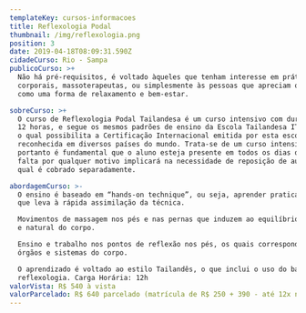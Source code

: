 ```yaml
---
templateKey: cursos-informacoes
title: Reflexologia Podal
thumbnail: /img/reflexologia.png
position: 3
date: 2019-04-18T08:09:31.590Z
cidadeCurso: Rio - Sampa
publicoCurso: >+
  Não há pré-requisitos, é voltado àqueles que tenham interesse em práticas
  corporais, massoterapeutas, ou simplesmente às pessoas que apreciam o toque
  como uma forma de relaxamento e bem-estar.

sobreCurso: >+
  O curso de Reflexologia Podal Tailandesa é um curso intensivo com duração de
  12 horas, e segue os mesmos padrões de ensino da Escola Tailandesa ITM School,
  o qual possibilita a Certificação Internacional emitida por esta escola,
  reconhecida em diversos países do mundo. Trata-se de um curso intensivo,
  portanto é fundamental que o aluno esteja presente em todos os dias de aula. A
  falta por qualquer motivo implicará na necessidade de reposição de aula, o
  qual é cobrado separadamente.

abordagemCurso: >-
  O ensino é baseado em “hands-on technique”, ou seja, aprender praticando, o
  que leva à rápida assimilação da técnica.

  Movimentos de massagem nos pés e nas pernas que induzem ao equilíbrio saudável
  e natural do corpo.

  Ensino e trabalho nos pontos de reflexão nos pés, os quais correspondem aos
  órgãos e sistemas do corpo.

  O aprendizado é voltado ao estilo Tailandês, o que inclui o uso do bastão de
  reflexologia. Carga Horária: 12h
valorVista: R$ 540 à vista
valorParcelado: R$ 640 parcelado (matrícula de R$ 250 + 390 - até 12x no cartão)
---
```



